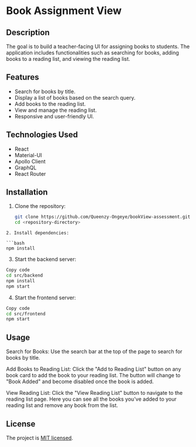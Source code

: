 # Book Assignment View

## Description

The goal is to build a teacher-facing UI for assigning books to students. The application includes functionalities such as searching for books, adding books to a reading list, and viewing the reading list.

## Features

- Search for books by title.
- Display a list of books based on the search query.
- Add books to the reading list.
- View and manage the reading list.
- Responsive and user-friendly UI.

## Technologies Used

- React
- Material-UI
- Apollo Client
- GraphQL
- React Router

## Installation

1. Clone the repository:
   ```bash
   git clone https://github.com/Queenzy-Ongeye/bookView-assessment.git
   cd <repository-directory>
```
2. Install dependencies:

```bash
npm install
```
3. Start the backend server:

```bash
Copy code
cd src/backend
npm install
npm start
```
4. Start the frontend server:

```bash
Copy code
cd src/frontend
npm start
```
## Usage
Search for Books: Use the search bar at the top of the page to search for books by title.

Add Books to Reading List: Click the "Add to Reading List" button on any book card to add the book to your reading list. The button will change to "Book Added" and become disabled once the book is added.

View Reading List: Click the "View Reading List" button to navigate to the reading list page. Here you can see all the books you've added to your reading list and remove any book from the list.

## License
The project is [MIT licensed](LICENSE).